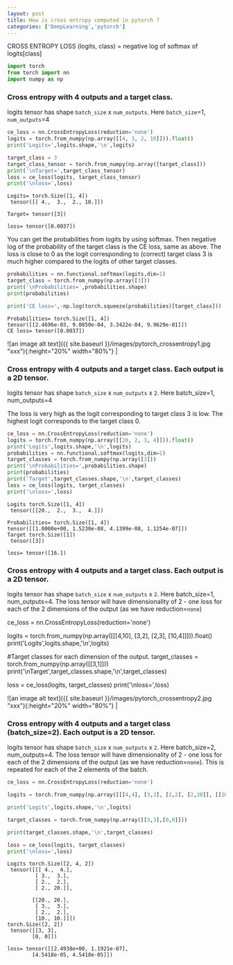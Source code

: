 ```yaml
---
layout: post
title: How is cross entropy computed in pytorch ? 
categories: ['DeepLearning','pytorch']
---
```


CROSS ENTROPY LOSS (logits, class) = negative log of softmax of logits[class]

```python
import torch
from torch import nn
import numpy as np
```

### Cross entropy with 4 outputs and a target class.

logits tensor has shape `batch_size` x `num_outputs`. Here `batch_size`=1, `num_outputs`=4


```python
ce_loss = nn.CrossEntropyLoss(reduction='none')
logits = torch.from_numpy(np.array([[4, 3, 2, 10]])).float()
print('Logits=',logits.shape,'\n',logits)

target_class = 3
target_class_tensor = torch.from_numpy(np.array([target_class]))
print('\nTarget=',target_class_tensor)
loss = ce_loss(logits, target_class_tensor)
print('\nloss=',loss)
```

    Logits= torch.Size([1, 4]) 
     tensor([[ 4.,  3.,  2., 10.]])
    
    Target= tensor([3])
    
    loss= tensor([0.0037])


You can get the probabilities from logits by using softmax. 
Then negative log of the probability of the target class is the CE loss, same as above. The loss is close to 0 
as the logit corresponding to (correct) target class 3 is much higher compared to the logits of other target classes.


```python
probabilities = nn.functional.softmax(logits,dim=1)
target_class = torch.from_numpy(np.array([3]))
print('\nProbabilities=',probabilities.shape)
print(probabilities)

print('CE loss=',-np.log(torch.squeeze(probabilities)[target_class]))
```

    
    Probabilities= torch.Size([1, 4])
    tensor([[2.4696e-03, 9.0850e-04, 3.3422e-04, 9.9629e-01]])
    CE loss= tensor([0.0037])



![an image alt text]({{ site.baseurl }}/images/pytorch_crossentropy1.jpg "xxx"){:height="20%" width="80%"} |


### Cross entropy with 4 outputs and a target class. Each output is a 2D tensor.

logits tensor has shape `batch_size` x `num_outputs` x `2`. Here batch_size=1, num_outputs=4

The loss is very high as the logit corresponding to target class 3 is low. The highest logit
corresponds to the target class 0.



```python
ce_loss = nn.CrossEntropyLoss(reduction='none')
logits = torch.from_numpy(np.array([[20, 2, 3, 4]])).float()
print('Logits',logits.shape,'\n',logits)
probabilities = nn.functional.softmax(logits,dim=1)
target_classes = torch.from_numpy(np.array([3]))
print('\nProbabilities=',probabilities.shape)
print(probabilities)
print('Target',target_classes.shape,'\n',target_classes)
loss = ce_loss(logits, target_classes)
print('\nloss=',loss)
```

    Logits torch.Size([1, 4]) 
     tensor([[20.,  2.,  3.,  4.]])
    
    Probabilities= torch.Size([1, 4])
    tensor([[1.0000e+00, 1.5230e-08, 4.1399e-08, 1.1254e-07]])
    Target torch.Size([1]) 
     tensor([3])
    
    loss= tensor([16.])


### Cross entropy with 4 outputs and a target class. Each output is a 2D tensor.

logits tensor has shape `batch_size` x `num_outputs` x `2`. Here batch_size=1, num_outputs=4. 
The loss tensor will have dimensionality of 2 - one loss for each of the 2 dimensions of the output (as we have reduction=`none`)

ce_loss = nn.CrossEntropyLoss(reduction='none')

logits = torch.from_numpy(np.array([[[4,10], [3,2], [2,3], [10,4]]])).float()
print('Logits',logits.shape,'\n',logits)

#Target classes for each dimension of the output.
target_classes = torch.from_numpy(np.array([[3,1]]))
print('\nTarget',target_classes.shape,'\n',target_classes)

loss = ce_loss(logits, target_classes)
print('\nloss=',loss)

![an image alt text]({{ site.baseurl }}/images/pytorch_crossentropy2.jpg "xxx"){:height="20%" width="80%"} |

### Cross entropy with 4 outputs and a target class (batch_size=2). Each output is a 2D tensor.

logits tensor has shape `batch_size` x `num_outputs` x `2`. Here batch_size=2, num_outputs=4. 
The loss tensor will have dimensionality of 2 - one loss for each of the 2 dimensions of the output 
(as we have reduction=`none`). This is repeated for each of the 2 elements of the batch.


```python
ce_loss = nn.CrossEntropyLoss(reduction='none')

logits = torch.from_numpy(np.array([[[4,4], [3,3], [2,2], [2,20]], [[20,20], [3,3], [2,2], [10,10]]])).float()

print('Logits',logits.shape,'\n',logits)

target_classes = torch.from_numpy(np.array([[3,3],[0,0]]))

print(target_classes.shape,'\n',target_classes)

loss = ce_loss(logits, target_classes)
print('\nloss=',loss)
```

    Logits torch.Size([2, 4, 2]) 
     tensor([[[ 4.,  4.],
             [ 3.,  3.],
             [ 2.,  2.],
             [ 2., 20.]],
    
            [[20., 20.],
             [ 3.,  3.],
             [ 2.,  2.],
             [10., 10.]]])
    torch.Size([2, 2]) 
     tensor([[3, 3],
            [0, 0]])
    
    loss= tensor([[2.4938e+00, 1.1921e-07],
            [4.5418e-05, 4.5418e-05]])

